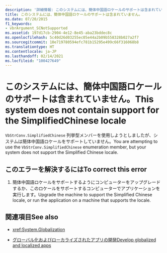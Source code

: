 ```yaml
---
description: '詳細情報: このシステムには、簡体中国語ロケールのサポートは含まれていません'
title: このシステムには、簡体中国語ロケールのサポートは含まれていません。
ms.date: 07/20/2015
f1_keywords:
- vbrArgument_SCNotSupported
ms.assetid: 197d17cb-2904-4e12-8e45-aba23bddec8c
ms.openlocfilehash: 5c40d26d03255ec05e44a2b09b558328b027a2f7
ms.sourcegitcommit: 10e719780594efc781b15295e499c66f316068b8
ms.translationtype: HT
ms.contentlocale: ja-JP
ms.lasthandoff: 02/14/2021
ms.locfileid: "100427649"
---
```

# <a name="this-system-does-not-contain-support-for-the-simplifiedchinese-locale"></a><span data-ttu-id="1db0b-103">このシステムには、簡体中国語ロケールのサポートは含まれていません。</span><span class="sxs-lookup"><span data-stu-id="1db0b-103">This system does not contain support for the SimplifiedChinese locale</span></span>

<span data-ttu-id="1db0b-104">`VbStrConv.SimplifiedChinese` 列挙型メンバーを使用しようとしましたが、システムは簡体中国語ロケールをサポートしていません。</span><span class="sxs-lookup"><span data-stu-id="1db0b-104">You are attempting to use the `VbStrConv.SimplifiedChinese` enumeration member, but your system does not support the Simplified Chinese locale.</span></span>  
  
## <a name="to-correct-this-error"></a><span data-ttu-id="1db0b-105">このエラーを解決するには</span><span class="sxs-lookup"><span data-stu-id="1db0b-105">To correct this error</span></span>  
  
1. <span data-ttu-id="1db0b-106">簡体中国語ロケールをサポートするようにコンピューターをアップグレードするか、このロケールをサポートするコンピューターでアプリケーションを実行します。</span><span class="sxs-lookup"><span data-stu-id="1db0b-106">Upgrade the machine to support the Simplified Chinese locale, or run the application on a machine that supports the locale.</span></span>  
  
## <a name="see-also"></a><span data-ttu-id="1db0b-107">関連項目</span><span class="sxs-lookup"><span data-stu-id="1db0b-107">See also</span></span>

- <xref:System.Globalization>

- [<span data-ttu-id="1db0b-108">グローバル化およびローカライズされたアプリの開発</span><span class="sxs-lookup"><span data-stu-id="1db0b-108">Develop globalized and localized apps</span></span>](/visualstudio/ide/globalizing-and-localizing-applications)
